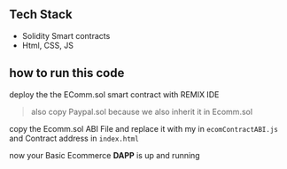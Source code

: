 ## Tech Stack
 - Solidity Smart contracts
 - Html, CSS, JS

## how to run this code



deploy the the EComm.sol smart contract with REMIX IDE 
> also copy Paypal.sol because we also inherit it in Ecomm.sol

copy the Ecomm.sol ABI File and replace it with my in `ecomContractABI.js` and Contract address in `index.html`

now your Basic Ecommerce **DAPP** is up and running

